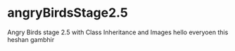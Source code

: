 # angryBirdsStage2.5
Angry Birds stage 2.5 with Class Inheritance and Images
hello everyoen this heshan gambhir

